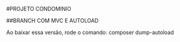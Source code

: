 #PROJETO CONDOMINIO

##BRANCH COM MVC E AUTOLOAD

Ao baixar essa versão, rode o comando: composer dump-autoload